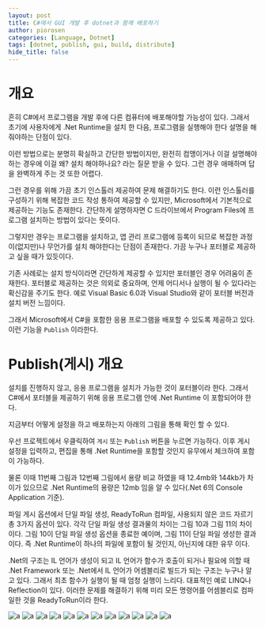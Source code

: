 ```yaml
---
layout: post
title: C#에서 GUI 개발 후 dotnet과 함께 배포하기
author: piorosen
categories: [Language, Dotnet]
tags: [dotnet, publish, gui, build, distribute]
hide_title: false
---
```


# 개요

흔히 C#에서 프로그램을 개발 후에 다른 컴퓨터에 배포해야할 가능성이 있다. 그래서 초기에 사용자에게 .Net Runtime을 설치 한 다음, 프로그램을 실행해야 한다 설명을 해줘야하는 단점이 있다. 

이런 방법으로는 분명히 확실하고 간단한 방법이지만, 완전히 컴맹이거나 이걸 설명해야하는 경우에 이걸 왜? 설치 해야하나요? 라는 질문 받을 수 있다. 그런 경우 애매하며 답을 완벽하게 주는 것 또한 어렵다. 

그런 경우를 위해 가끔 초기 인스톨러 제공하여 문제 해결하기도 한다. 이런 인스톨러를 구성하기 위해 복잡한 코드 작성 통하여 제공할 수 있지만, Microsoft에서 기본적으로 제공하는 기능도 존재한다. 간단하게 설명하자면 C 드라이브에서 Program Files에 프로그램 설치하는 방법이 있다는 뜻이다.

그렇지만 경우는 프로그램을 설치하고, 앱 관리 프로그램에 등록이 되므로 복잡한 과정이(없지만)나 무언가를 설치 해야한다는 단점이 존재한다. 가끔 누구나 포터블로 제공하고 싶을 때가 있듯이다.

기존 사례로는 설치 방식이라면 간단하게 제공할 수 있지만 포터블인 경우 어려움이 존재한다. 포터블로 제공하는 것은 의외로 중요하며, 언제 어디서나 실행이 될 수 있다라는 확신감을 주기도 한다. 예로 Visual Basic 6.0과 Visual Studio와 같이 포터블 버전과 설치 버전 느낌이다.

그래서 Microsoft에서 C#을 포함한 응용 프로그램을 배포할 수 있도록 제공하고 있다. 이런 기능을 ```Publish``` 이라한다. 

# Publish(게시) 개요

설치를 진행하지 않고, 응용 프로그램을 설치가 가능한 것이 포터블이라 한다. 그래서 C#에서 포터블을 제공하기 위해 응용 프로그램 안에 .Net Runtime 이 포함되어야 한다. 

지금부터 어떻게 설정을 하고 배포하는지 아래의 그림을 통해 확인 할 수 있다.

우선 프로젝트에서 우클릭하여 ```게시``` 또는 ```Publish``` 버튼을 누르면 가능하다. 이후 게시 설정을 입력하고, 편집을 통해 .Net Runtime을 포함할 것인지 유무에서 체크하여 포함이 가능하다.

물론 이때 11번째 그림과 12번째 그림에서 용량 비교 하였을 때 12.4mb와 144kb가 차이가 있으므로 .Net Runtime의 용량은 12mb 임을 알 수 있다(.Net 6의 Console Application 기준).

파일 게시 옵션에서 단일 파일 생성, ReadyToRun 컴파일, 사용되지 않은 코드 자르기 총 3가지 옵션이 있다.
각각 단일 파일 생성 결과물의 차이는 그림 10과 그림 11의 차이이다. 그림 10이 단일 파일 생성 옵션을 종료한 예이며, 그림 11이 단일 파일 생성한 결과이다. 즉 .Net Runtime이 하나의 파일에 포함이 될 것인지, 아닌지에 대한 유무 이다.

.Net의 구조는 IL 언어가 생성이 되고 IL 언어가 함수가 호출이 되거나 필요에 의할 때 .Net Framework 또는 .Net에서 IL 언어가 어셈블리로 빌드가 되는 구조는 누구나 알고 있다. 그래서 최초 함수가 실행이 될 때 엄청 실행이 느리다. 대표적인 예로 LINQ나 Reflection이 있다. 이러한 문제를 해결하기 위해 미리 모든 명령어를 어셈블리로 컴파일한 것을 ReadyToRun이라 한다.

![a](/assets/img/post/2023-03-14-01.PNG)
![a](/assets/img/post/2023-03-14-02.PNG)
![a](/assets/img/post/2023-03-14-03.PNG)
![a](/assets/img/post/2023-03-14-04.PNG)
![a](/assets/img/post/2023-03-14-05.PNG)
![a](/assets/img/post/2023-03-14-06.PNG)
![a](/assets/img/post/2023-03-14-07.PNG)
![a](/assets/img/post/2023-03-14-08.PNG)
![a](/assets/img/post/2023-03-14-09.PNG)
![a](/assets/img/post/2023-03-14-10.PNG)
![a](/assets/img/post/2023-03-14-11.PNG)
![a](/assets/img/post/2023-03-14-12.PNG)
